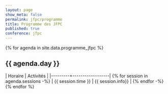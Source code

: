 ```yaml
---
layout: page
show_meta: false
permalink: jfpc/programme
title: Programme des JFPC
published: true
conference: jfpc
---
```


{% for agenda in site.data.programme_jfpc %}
## {{ agenda.day }}

| Horaire | Activités        |
|---------+------------------|
{% for session in agenda.sessions -%}
| {{ session.time }} | {{ session.info}} |
{% endfor -%}
{% endfor %}
